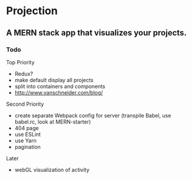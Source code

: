 # Projection
## A MERN stack app that visualizes your projects.

### Todo
Top Priority
* Redux?
* make default display all projects
* split into containers and components
* http://www.vanschneider.com/blog/

Second Priority
* create separate Webpack config for server (transpile Babel, use babel.rc, look at MERN-starter)
* 404 page
* use ESLint
* use Yarn
* pagination

Later
* webGL visualization of activity
